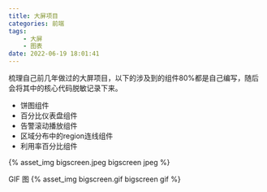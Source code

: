 ```yaml
---
title: 大屏项目
categories: 前端
tags: 
    - 大屏
    - 图表
date: 2022-06-19 18:01:41
---
```

梳理自己前几年做过的大屏项目，以下的涉及到的组件80%都是自己编写，随后会将其中的核心代码脱敏记录下来。
- 饼图组件
- 百分比仪表盘组件
- 告警滚动播放组件
- 区域分布中的region连线组件
- 利用率百分比组件

{% asset_img bigscreen.jpeg bigscreen jpeg %}

GIF 图
{% asset_img bigscreen.gif bigscreen gif %}
